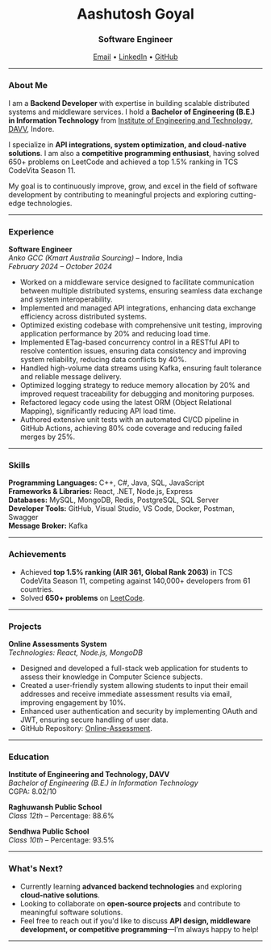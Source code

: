 <p align="center">
  <h1 align="center">Aashutosh Goyal</h1>
  <h3 align="center">Software Engineer</h3>
  <p align="center">
    <a href="mailto:aashutosh89660@gmail.com">Email</a> • 
    <a href="https://www.linkedin.com/in/aashutosh-goyal-91942a1ba/" target="_blank">LinkedIn</a> • 
    <a href="https://github.com/Aashutosh1512" target="_blank">GitHub</a>
  </p>
</p>

---

### **About Me**
I am a **Backend Developer** with expertise in building scalable distributed systems and middleware services. I hold a **Bachelor of Engineering (B.E.) in Information Technology** from [Institute of Engineering and Technology, DAVV](https://www.ietdavv.edu.in/), Indore.  

I specialize in **API integrations, system optimization, and cloud-native solutions**. I am also a **competitive programming enthusiast**, having solved 650+ problems on LeetCode and achieved a top 1.5% ranking in TCS CodeVita Season 11.  

My goal is to continuously improve, grow, and excel in the field of software development by contributing to meaningful projects and exploring cutting-edge technologies.

---

### **Experience**

**Software Engineer**  
*Anko GCC (Kmart Australia Sourcing)* – Indore, India  
*February 2024 – October 2024*
- Worked on a middleware service designed to facilitate communication between multiple distributed systems, ensuring seamless data exchange and system interoperability.
- Implemented and managed API integrations, enhancing data exchange efficiency across distributed systems.
- Optimized existing codebase with comprehensive unit testing, improving application performance by 20% and reducing load time.
- Implemented ETag-based concurrency control in a RESTful API to resolve contention issues, ensuring data consistency and improving system reliability, reducing data conflicts by 40%.
- Handled high-volume data streams using Kafka, ensuring fault tolerance and reliable message delivery.
- Optimized logging strategy to reduce memory allocation by 20% and improved request traceability for debugging and monitoring purposes.
- Refactored legacy code using the latest ORM (Object Relational Mapping), significantly reducing API load time.
- Authored extensive unit tests with an automated CI/CD pipeline in GitHub Actions, achieving 80% code coverage and reducing failed merges by 25%.

---

### **Skills**

**Programming Languages:** C++, C#, Java, SQL, JavaScript  
**Frameworks & Libraries:** React, .NET, Node.js, Express  
**Databases:** MySQL, MongoDB, Redis, PostgreSQL, SQL Server  
**Developer Tools:** GitHub, Visual Studio, VS Code, Docker, Postman, Swagger  
**Message Broker:** Kafka  

---

### **Achievements**
- Achieved **top 1.5% ranking (AIR 361, Global Rank 2063)** in TCS CodeVita Season 11, competing against 140,000+ developers from 61 countries.
- Solved **650+ problems** on [LeetCode](https://leetcode.com/Aashutosh1512).

---

### **Projects**

**Online Assessments System**  
*Technologies: React, Node.js, MongoDB*  
- Designed and developed a full-stack web application for students to assess their knowledge in Computer Science subjects.
- Created a user-friendly system allowing students to input their email addresses and receive immediate assessment results via email, improving engagement by 10%.
- Enhanced user authentication and security by implementing OAuth and JWT, ensuring secure handling of user data.
- GitHub Repository: [Online-Assessment](https://github.com/Online-Assessment).

---

### **Education**

**Institute of Engineering and Technology, DAVV**  
*Bachelor of Engineering (B.E.) in Information Technology*  
CGPA: 8.02/10  

**Raghuwansh Public School**  
*Class 12th* – Percentage: 88.6%  

**Sendhwa Public School**  
*Class 10th* – Percentage: 93.5%

---

### **What's Next?**
- Currently learning **advanced backend technologies** and exploring **cloud-native solutions**.
- Looking to collaborate on **open-source projects** and contribute to meaningful software solutions.
- Feel free to reach out if you'd like to discuss **API design, middleware development, or competitive programming**—I’m always happy to help!

---
